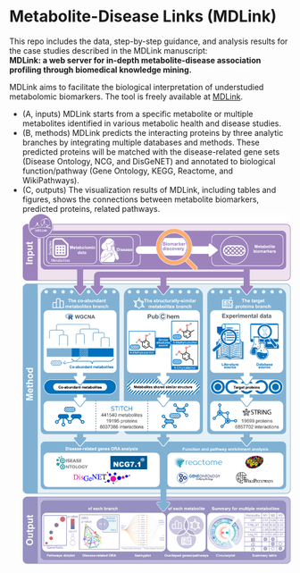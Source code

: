 # Metabolite-Disease Links (MDLink)

This repo includes the data, step-by-step guidance, and analysis results for the case studies described in the MDLink manuscript:  
  **MDLink: a web server for in-depth metabolite-disease association profiling through biomedical knowledge mining.**
  
MDLink aims to facilitate the biological interpretation of understudied metabolomic biomarkers. The tool is freely available at [MDLink](http://mdlink.net.cn/).  
- (A, inputs) MDLink starts from a specific metabolite or multiple metabolites identified in various metabolic health and disease studies.  
- (B, methods) MDLink predicts the interacting proteins by three analytic branches by integrating multiple databases and methods. These predicted proteins will be matched with the disease-related gene sets (Disease Ontology, NCG, and DisGeNET) and annotated to biological function/pathway (Gene Ontology, KEGG, Reactome, and WikiPathways).  
- (C, outputs) The visualization results of MDLink, including tables and figures, shows the connections between metabolite biomarkers, predicted proteins, related pathways.  
![MDLink](https://github.com/WENLITANG/MDLink/blob/main/MDLink_workflow.png)  

